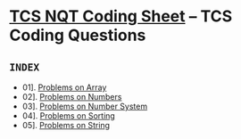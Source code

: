 # [**TCS NQT Coding Sheet**](https://takeuforward.org/interviews/tcs-nqt-coding-sheet-tcs-coding-questions/#point_1) – TCS Coding Questions

## `INDEX`

- 01]. [Problems on Array](https://github.com/mr-vicky/TCS-NQT-Coding-Sheet/tree/main/01%5D.%20Arrays)
- 02]. [Problems on Numbers](https://github.com/mr-vicky/TCS-NQT-Coding-Sheet/tree/main/02%5D.%20Problems_on_Numbers)
- 03]. [Problems on Number System](#)
- 04]. [Problems on Sorting](https://github.com/mr-vicky/TCS-NQT-Coding-Sheet/tree/main/04%5D.%20Problems_on_Sorting)
- 05]. [Problems on String](https://github.com/mr-vicky/TCS-NQT-Coding-Sheet/tree/main/05%5D.%20Problems_on_String)
